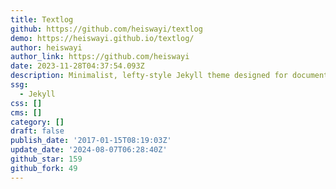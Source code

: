 ```yaml
---
title: Textlog
github: https://github.com/heiswayi/textlog
demo: https://heiswayi.github.io/textlog/
author: heiswayi
author_link: https://github.com/heiswayi
date: 2023-11-28T04:37:54.093Z
description: Minimalist, lefty-style Jekyll theme designed for documentation based blog.
ssg:
  - Jekyll
css: []
cms: []
category: []
draft: false
publish_date: '2017-01-15T08:19:03Z'
update_date: '2024-08-07T06:28:40Z'
github_star: 159
github_fork: 49
---
```

